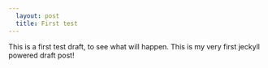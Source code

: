 ```yaml
---
  layout: post
  title: First test
---
```


This is a first test draft, to see what will happen. This is my very first jeckyll powered draft post!
